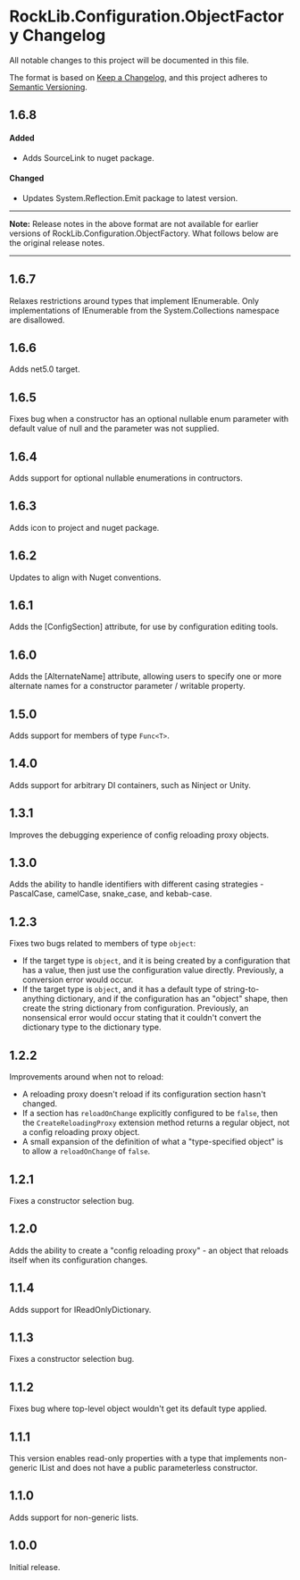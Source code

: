 # RockLib.Configuration.ObjectFactory Changelog

All notable changes to this project will be documented in this file.

The format is based on [Keep a Changelog](https://keepachangelog.com/en/1.0.0/),
and this project adheres to [Semantic Versioning](https://semver.org/spec/v2.0.0.html).

## 1.6.8

#### Added

- Adds SourceLink to nuget package.

#### Changed

- Updates System.Reflection.Emit package to latest version.

----

**Note:** Release notes in the above format are not available for earlier versions of
RockLib.Configuration.ObjectFactory. What follows below are the original release notes.

----

## 1.6.7

Relaxes restrictions around types that implement IEnumerable. Only implementations of IEnumerable from the System.Collections namespace are disallowed.

## 1.6.6

Adds net5.0 target.

## 1.6.5

Fixes bug when a constructor has an optional nullable enum parameter with default value of null and the parameter was not supplied.

## 1.6.4

Adds support for optional nullable enumerations in contructors.

## 1.6.3

Adds icon to project and nuget package.

## 1.6.2

Updates to align with Nuget conventions.

## 1.6.1

Adds the [ConfigSection] attribute, for use by configuration editing tools.

## 1.6.0

Adds the [AlternateName] attribute, allowing users to specify one or more alternate names for a constructor parameter / writable property.

## 1.5.0

Adds support for members of type `Func<T>`.

## 1.4.0

Adds support for arbitrary DI containers, such as Ninject or Unity.

## 1.3.1

Improves the debugging experience of config reloading proxy objects.

## 1.3.0

Adds the ability to handle identifiers with different casing strategies - PascalCase, camelCase, snake_case, and kebab-case.

## 1.2.3

Fixes two bugs related to members of type `object`:

- If the target type is `object`, and it is being created by a configuration that has a value, then just use the configuration value directly. Previously, a conversion error would occur.
- If the target type is `object`, and it has a default type of string-to-anything dictionary, and if the configuration has an "object" shape, then create the string dictionary from configuration. Previously, an nonsensical error would occur stating that it couldn't convert the dictionary type to the dictionary type.

## 1.2.2

Improvements around when not to reload:

- A reloading proxy doesn't reload if its configuration section hasn't changed.
- If a section has `reloadOnChange` explicitly configured to be `false`, then the `CreateReloadingProxy` extension method returns a regular object, not a config reloading proxy object.
- A small expansion of the definition of what a "type-specified object" is to allow a `reloadOnChange` of `false`.

## 1.2.1

Fixes a constructor selection bug.

## 1.2.0

Adds the ability to create a "config reloading proxy" - an object that reloads itself when its configuration changes.

## 1.1.4

Adds support for IReadOnlyDictionary.

## 1.1.3

Fixes a constructor selection bug.

## 1.1.2

Fixes bug where top-level object wouldn't get its default type applied.

## 1.1.1

This version enables read-only properties with a type that implements non-generic IList and does not have a public parameterless constructor.

## 1.1.0

Adds support for non-generic lists.

## 1.0.0

Initial release.
